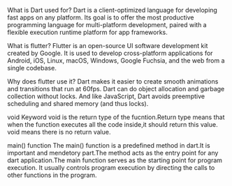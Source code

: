 What is Dart used for?
Dart is a client-optimized language for developing fast apps on any platform. Its goal is to offer the most productive programming language for multi-platform development, paired with a flexible execution runtime platform for app frameworks.

What is flutter?
Flutter is an open-source UI software development kit created by Google. It is used to develop cross-platform applications for Android, iOS, Linux, macOS, Windows, Google Fuchsia, and the web from a single codebase.

Why does flutter use it?
Dart makes it easier to create smooth animations and transitions that run at 60fps. Dart can do object allocation and garbage collection without locks. And like JavaScript, Dart avoids preemptive scheduling and shared memory (and thus locks).

void Keyword
void is the return type of the fucntion.Return type means that when the function executes all the code inside,it should return this value. void means there is no return value.

main() function
The main() function is a predefined method in dart.It is important and mendetory part.The method acts as the entry point for any dart application.The main function serves as the starting point for program execution. It usually controls program execution by directing the calls to other functions in the program.

